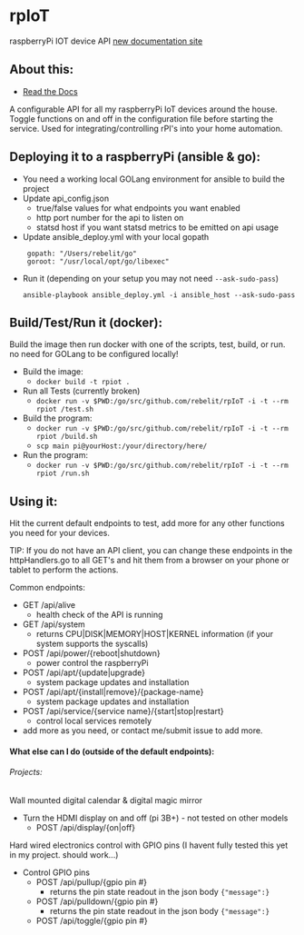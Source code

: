 # rpIoT
raspberryPi IOT device API
[new documentation site](https://rebelit.github.io/rpIoT/)

## About this:
* [Read the Docs](https://rebelit.github.io/rpIoT/)

A configurable API for all my raspberryPi IoT devices around the house. Toggle functions on and off in the
configuration file before starting the service.  Used for integrating/controlling rPI's into your home automation.

## Deploying it to a raspberryPi (ansible & go):
* You need a working local GOLang environment for ansible to build the project
* Update api_config.json
    * true/false values for what endpoints you want enabled
    * http port number for the api to listen on
    * statsd host if you want statsd metrics to be emitted on api usage
* Update ansible_deploy.yml with your local gopath
   ```
    gopath: "/Users/rebelit/go"
    goroot: "/usr/local/opt/go/libexec"
   ```
* Run it (depending on your setup you may not need `--ask-sudo-pass`)
    ```
    ansible-playbook ansible_deploy.yml -i ansible_host --ask-sudo-pass
    ```

## Build/Test/Run it (docker):
Build the image then run docker with one of the scripts, test, build, or run.  no need for GOLang to be configured
locally!

* Build the image:
    * `docker build -t rpiot .`
* Run all Tests (currently broken)
    * `docker run -v $PWD:/go/src/github.com/rebelit/rpIoT -i -t --rm rpiot /test.sh`
* Build the program:
    * `docker run -v $PWD:/go/src/github.com/rebelit/rpIoT -i -t --rm rpiot /build.sh`
    * `scp main pi@yourHost:/your/directory/here/`
* Run the program:
    * `docker run -v $PWD:/go/src/github.com/rebelit/rpIoT -i -t --rm rpiot /run.sh`

## Using it:
Hit the current default endpoints to test, add more for any other functions you need for your
devices.

TIP: If you do not have an API client, you can change these endpoints in the httpHandlers.go to all GET's
and hit them from a browser on your phone or tablet to perform the actions.

Common endpoints:
* GET /api/alive
    * health check of the API is running
* GET /api/system
    * returns CPU|DISK|MEMORY|HOST|KERNEL information (if your system supports the syscalls)
* POST /api/power/{reboot|shutdown}
    * power control the raspberryPi
* POST /api/apt/{update|upgrade}
    * system package updates and installation
* POST /api/apt/{install|remove}/{package-name}
    * system package updates and installation
* POST /api/service/{service name}/{start|stop|restart}
    * control local services remotely
* add more as you need, or contact me/submit issue to add more.


#### What else can I do (outside of the default endpoints):
###### Projects:
Wall mounted digital calendar & digital magic mirror
* Turn the HDMI display on and off (pi 3B+) - not tested on other models
    * POST /api/display/{on|off}

Hard wired electronics control with GPIO pins (I havent fully tested this yet in my project. should work...)
* Control GPIO pins
    * POST /api/pullup/{gpio pin #}
        * returns the pin state readout in the json body `{"message":}`
    * POST /api/pulldown/{gpio pin #}
        * returns the pin state readout in the json body `{"message":}`
    * POST /api/toggle/{gpio pin #}
